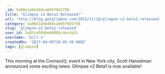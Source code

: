 ```yaml
---
_id: 5a88e1abbd6dca0d5f0d1f56
title: "Glimpse v2 Beta1 Released!"
url: 'http://blog.getglimpse.com/2015/11/18/glimpse-v2-beta1-released/'
category: 5a88e1abbd6dca0d5f0d1f56
slug: 'glimpse-v2-beta1-released'
user_id: 5a83ce59d6eb0005c4ecda2c
username: 'bill-s'
createdOn: '2017-04-05T20:05:30.000Z'
tags: [glimpse]
---
```


This morning at the Connect(); event in New York city, Scott Hanselman announced some exciting news: Glimpse v2 Beta1 is now available!
